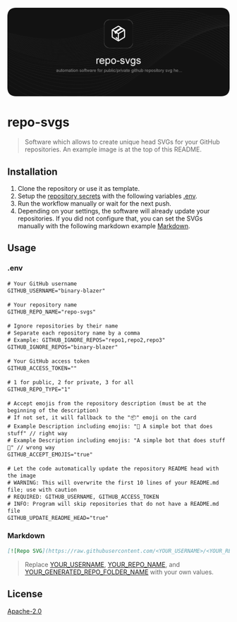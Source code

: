 ![repo-svgs](https://raw.githubusercontent.com/binary-blazer/repo-svgs/main/out/repo-svgs/image.svg)

# repo-svgs

> Software which allows to create unique head SVGs for your GitHub repositories. An example image is at the top of this README.

## Installation

1. Clone the repository or use it as template.
2. Setup the [repository secrets](../../settings/secrets/actions) with the following variables [.env](#env).
3. Run the workflow manually or wait for the next push.
4. Depending on your settings, the software will already update your repositories. If you did not configure that, you can set the SVGs manually with the following markdown example [Markdown](#markdown).

## Usage

### .env

```env
# Your GitHub username
GITHUB_USERNAME="binary-blazer"

# Your repository name
GITHUB_REPO_NAME="repo-svgs"

# Ignore repositories by their name
# Separate each repository name by a comma
# Example: GITHUB_IGNORE_REPOS="repo1,repo2,repo3"
GITHUB_IGNORE_REPOS="binary-blazer"

# Your GitHub access token
GITHUB_ACCESS_TOKEN=""

# 1 for public, 2 for private, 3 for all
GITHUB_REPO_TYPE="1"

# Accept emojis from the repository description (must be at the beginning of the description)
# If not set, it will fallback to the "📦" emoji on the card
# Example Description including emojis: "🚀 A simple bot that does stuff" // right way
# Example Description including emojis: "A simple bot that does stuff 🚀" // wrong way
GITHUB_ACCEPT_EMOJIS="true"

# Let the code automatically update the repository README head with the image
# WARNING: This will overwrite the first 10 lines of your README.md file; use with caution
# REQUIRED: GITHUB_USERNAME, GITHUB_ACCESS_TOKEN
# INFO: Program will skip repositories that do not have a README.md file
GITHUB_UPDATE_README_HEAD="true"
```

### Markdown

```markdown
[![Repo SVG](https://raw.githubusercontent.com/<YOUR_USERNAME>/<YOUR_REPO_NAME>/main/out/<YOUR_GENERATED_REPO_FOLDER_NAME/image.svg)
```

> Replace [YOUR_USERNAME](#env), [YOUR_REPO_NAME](#env), and [YOUR_GENERATED_REPO_FOLDER_NAME](#env) with your own values.

## License

[Apache-2.0](https://github.com/binary-blazer/repo-svgs/blob/main/LICENSE)
